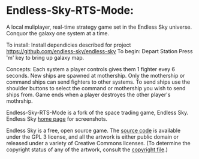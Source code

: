 # Endless-Sky-RTS-Mode:
	
A local muliplayer, real-time strategy game set in the Endless Sky universe. 
Conquor the galaxy one system at a time. 
	
To install: Install dependicies described for project https://github.com/endless-sky/endless-sky
To begin:
	Depart Station
	Press 'm' key to bring up galaxy map.
	
Concepts:
	Each system a player controls gives them 1 fighter evey 6 seconds.
	New ships are spawned at mothership.
	Only the mothership or command ships can send fighters to other systems.
	To send ships use the shoulder buttons to select the command or mothership you wish to send ships from.
	Game ends when a player destroyes the other player's mothrship.



Endless-Sky-RTS-Mode is a fork of the space trading game, Endless Sky.
Endless Sky [home page](https://endless-sky.github.io/) for screenshots.

Endless Sky is a free, open source game. The [source code](https://github.com/endless-sky/endless-sky/) is available under the GPL 3 license, and all the artwork is either public domain or released under a variety of Creative Commons licenses. (To determine the copyright status of any of the artwork, consult the [copyright file](https://github.com/endless-sky/endless-sky/blob/master/copyright).)
